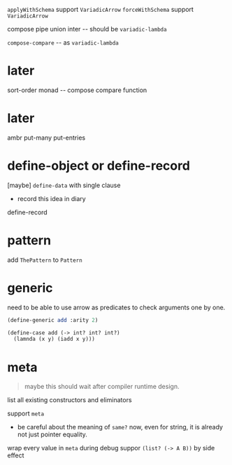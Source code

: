 `applyWithSchema` support `VariadicArrow`
`forceWithSchema` support `VariadicArrow`

compose pipe union inter -- should be `variadic-lambda`

`compose-compare` -- as `variadic-lambda`

# later

sort-order monad -- compose compare function

# later

ambr put-many put-entries

# define-object or define-record

[maybe] `define-data` with single clause

- record this idea in diary

define-record

# pattern

add `ThePattern` to `Pattern`

# generic

need to be able to use arrow as predicates to check arguments one by one.

```scheme
(define-generic add :arity 2)

(define-case add (-> int? int? int?)
  (lamnda (x y) (iadd x y)))
```

# meta

> maybe this should wait after compiler runtime design.

list all existing constructors and eliminators

support `meta`

- be careful about the meaning of `same?` now,
  even for string, it is already not just pointer equality.

wrap every value in `meta` during debug
suppor `(list? (-> A B))` by side effect
